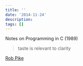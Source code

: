 ```yaml
---
title: ''
date: '2014-11-24'
description:
tags: []
---
```


Notes on Programming in C (1989)

> taste is relevant to clarity

[Rob Pike](http://www.lysator.liu.se/c/pikestyle.html)
